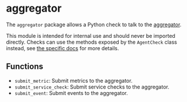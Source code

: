 # aggregator

The `aggregator` package allows a Python check to talk to the [aggregator](/pkg/aggregator).

This module is intended for internal use and should never be imported directly.
Checks can use the methods exposed by the `AgentCheck` class instead, see
[the specific docs](check_api.md) for more details.

## Functions

- `submit_metric`: Submit metrics to the aggregator.
- `submit_service_check`: Submit service checks to the aggregator.
- `submit_event`: Submit events to the aggregator.
